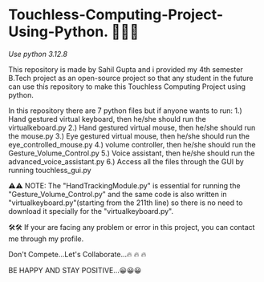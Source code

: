 # Touchless-Computing-Project-Using-Python. 🚀🚀🚀

*Use python 3.12.8*

This repository is made by Sahil Gupta and i provided my 4th semester B.Tech project as an open-source project so that any student in the future can use this repository to make this Touchless Computing Project using python.

In this repository there are 7 python files but if anyone wants to run: 
1.) Hand gestured virtual keyboard, then he/she should run the virtualkeboard.py 
2.) Hand gestured virtual mouse, then he/she should run the mouse.py
3.) Eye gestured virtual mouse, then he/she should run the eye_controlled_mouse.py
4.) volume controller, then he/she should run the Gesture_Volume_Control.py
5.) Voice assistant, then he/she should run the advanced_voice_assistant.py
6.) Access all the files through the GUI by running touchless_gui.py

⚠️⚠️ NOTE: The "HandTrackingModule.py" is essential for running the "Gesture_Volume_Control.py" and the same code is also written in "virtualkeyboard.py"(starting from the        211th line) so there is no need to download it specially for the "virtualkeyboard.py".

🛠️🛠 If your are facing any problem or error in this project, you can contact me through my profile.

Don't Compete...Let's Collaborate...🔥	🔥	🔥	

BE HAPPY AND STAY POSITIVE...😀😀😀
